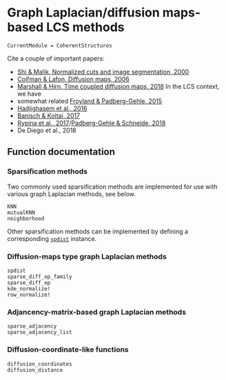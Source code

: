 # Graph Laplacian/diffusion maps-based LCS methods

```@meta
CurrentModule = CoherentStructures
```

Cite a couple of important papers:
   * [Shi & Malik, Normalized cuts and image segmentation, 2000](https://dx.doi.org/10.1109/34.868688)
   * [Coifman & Lafon, Diffusion maps, 2006](https://dx.doi.org/10.1016/j.acha.2006.04.006)
   * [Marshall & Hirn, Time coupled diffusion maps, 2018](https://dx.doi.org/10.1016/j.acha.2017.11.003)
In the LCS context, we have
   * somewhat related [Froyland & Padberg-Gehle, 2015](https://dx.doi.org/10.1063/1.4926372)
   * [Hadjighasem et al., 2016](http://dx.doi.org/10.1103/PhysRevE.93.063107)
   * [Banisch & Koltai, 2017](https://dx.doi.org/10.1063/1.4971788)
   * [Rypina et al., 2017](https://dx.doi.org/10.5194/npg-24-189-2017)/[Padberg-Gehle & Schneide, 2018](https://dx.doi.org/10.5194/npg-24-661-2017)
   * De Diego et al., 2018

## Function documentation

### Sparsification methods

Two commonly used sparsification methods are implemented for use with various
graph Laplacian methods, see below.

```@docs
KNN
mutualKNN
neighborhood
```

Other sparsification methods can be implemented by defining a corresponding [`spdist`](@ref) instance.

### Diffusion-maps type graph Laplacian methods

```@docs
spdist
sparse_diff_op_family
sparse_diff_op
kde_normalize!
row_normalize!
```

### Adjancency-matrix-based graph Laplacian methods

```@docs
sparse_adjacency
sparse_adjacency_list
```

### Diffusion-coordinate-like functions

```@docs
diffusion_coordinates
diffusion_distance
```
